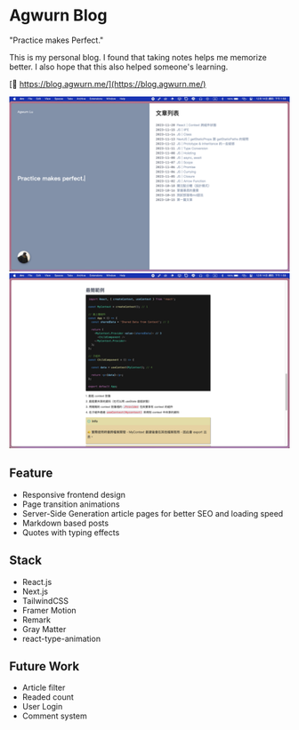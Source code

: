 # Agwurn Blog

"Practice makes Perfect."

This is my personal blog. I found that taking notes helps me memorize better. I also hope that this also helped someone's learning.

[🔗 https://blog.agwurn.me/](https://blog.agwurn.me/)

![image](./blog_demo_main.png)
![image](./blog_demo_article.png)

## Feature
- Responsive frontend design
- Page transition animations
- Server-Side Generation article pages for better SEO and loading speed
- Markdown based posts
- Quotes with typing effects

## Stack
- React.js
- Next.js 
- TailwindCSS
- Framer Motion
- Remark
- Gray Matter
- react-type-animation

## Future Work
- Article filter
- Readed count
- User Login
- Comment system